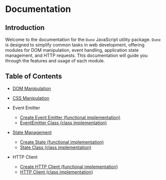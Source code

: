 # Documentation

## Introduction

Welcome to the documentation for the `Dune` JavaScript utility package. `Dune` is designed to simplify common tasks in web development, offering modules for DOM manipulation, event handling, application state management, and HTTP requests. This documentation will guide you through the features and usage of each module.

## Table of Contents

- [DOM Manipulation](documentation/dom.md)

- [CSS Manipulation](documentation/style-sheet.md)

- Event Emitter

  - [Create Event Emitter (functional implementation)](documentation/event-emitter.fn.md)
  - [EventEmitter Class (class implementation)](documentation/event-emitter.class.md)

- [State Management](#state-management)

  - [Create State (functional implementation)](documentation/state.fn.md)
  - [State Class (class implementation)](documentation/state.class.md)

- HTTP Client

  - [Create HTTP Client (functional implementation)](documentation/http-client.fn.md)
  - [HTTP Client (class implementation)](documentation/state.class.md)
